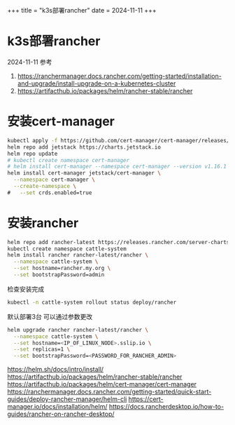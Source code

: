 +++
title = "k3s部署rancher"
date = 2024-11-11
+++
# k3s部署rancher
2024-11-11
参考
1. https://ranchermanager.docs.rancher.com/getting-started/installation-and-upgrade/install-upgrade-on-a-kubernetes-cluster
2. https://artifacthub.io/packages/helm/rancher-stable/rancher

# 安装cert-manager
```bash
kubectl apply -f https://github.com/cert-manager/cert-manager/releases/download/v1.16.1/cert-manager.crds.yaml
helm repo add jetstack https://charts.jetstack.io
helm repo update
# kubectl create namespace cert-manager
# helm install cert-manager --namespace cert-manager --version v1.16.1 jetstack/cert-manager
helm install cert-manager jetstack/cert-manager \
  --namespace cert-manager \
  --create-namespace \
#   --set crds.enabled=true
```

# 安装rancher
```bash
helm repo add rancher-latest https://releases.rancher.com/server-charts/latest
kubectl create namespace cattle-system
helm install rancher rancher-latest/rancher \
  --namespace cattle-system \
  --set hostname=rancher.my.org \
  --set bootstrapPassword=admin
```
检查安装完成
```bash
kubectl -n cattle-system rollout status deploy/rancher
```

默认部署3台
可以通过参数更改
```bash
helm upgrade rancher rancher-latest/rancher \
  --namespace cattle-system \
  --set hostname=<IP_OF_LINUX_NODE>.sslip.io \
  --set replicas=1 \
  --set bootstrapPassword=<PASSWORD_FOR_RANCHER_ADMIN>

```
https://helm.sh/docs/intro/install/
https://artifacthub.io/packages/helm/rancher-stable/rancher
https://artifacthub.io/packages/helm/cert-manager/cert-manager
https://ranchermanager.docs.rancher.com/getting-started/quick-start-guides/deploy-rancher-manager/helm-cli
https://cert-manager.io/docs/installation/helm/
https://docs.rancherdesktop.io/how-to-guides/rancher-on-rancher-desktop/
